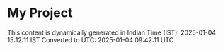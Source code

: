 # My Project

This content is dynamically generated in Indian Time (IST): 2025-01-04 15:12:11 IST
Converted to UTC: 2025-01-04 09:42:11 UTC
